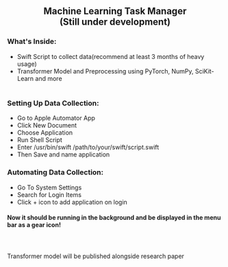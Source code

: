 <h2 align="center"><strong>Machine Learning Task Manager</strong><br/>(Still under development)</h2>

<h3 align="left">What's Inside:</h3>
<ul>
  <li>Swift Script to collect data(recommend at least 3 months of heavy usage)</li>
  <li>Transformer Model and Preprocessing using PyTorch, NumPy, SciKit-Learn and more</li>
</ul>
 

#

<h3 align="left">Setting Up Data Collection:</h3>
<ul>
  <li>Go to Apple Automator App</li>
  <li>Click New Document</li>
  <li>Choose Application</li>
  <li>Run Shell Script</li>
    <li>Enter /usr/bin/swift /path/to/your/swift/script.swift</li>
    <li>Then Save and name application</li>
</ul>
<h3 align="left">Automating Data Collection:</h3>
<ul>
  <li>Go To System Settings</li>
  <li>Search for Login Items</li>
  <li>Click + icon to add application on login</li>
  </ul>
<h4>Now it should be running in the background and be displayed in the menu bar as a gear icon!</h4>

#

<br/>
Transformer model will be published alongside research paper
